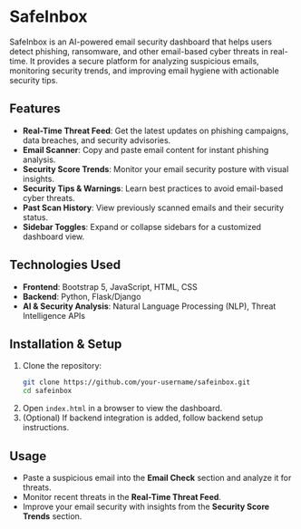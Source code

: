 # SafeInbox

SafeInbox is an AI-powered email security dashboard that helps users detect phishing, ransomware, and other email-based cyber threats in real-time. It provides a secure platform for analyzing suspicious emails, monitoring security trends, and improving email hygiene with actionable security tips.

## Features

-  **Real-Time Threat Feed**: Get the latest updates on phishing campaigns, data breaches, and security advisories.
-  **Email Scanner**: Copy and paste email content for instant phishing analysis.
-  **Security Score Trends**: Monitor your email security posture with visual insights.
-  **Security Tips & Warnings**: Learn best practices to avoid email-based cyber threats.
-  **Past Scan History**: View previously scanned emails and their security status.
-  **Sidebar Toggles**: Expand or collapse sidebars for a customized dashboard view.

## Technologies Used

- **Frontend**: Bootstrap 5, JavaScript, HTML, CSS
- **Backend**: Python, Flask/Django
- **AI & Security Analysis**: Natural Language Processing (NLP), Threat Intelligence APIs

## Installation & Setup

1. Clone the repository:
   ```bash
   git clone https://github.com/your-username/safeinbox.git
   cd safeinbox
   ```
2. Open `index.html` in a browser to view the dashboard.
3. (Optional) If backend integration is added, follow backend setup instructions.

## Usage

- Paste a suspicious email into the **Email Check** section and analyze it for threats.
- Monitor recent threats in the **Real-Time Threat Feed**.
- Improve your email security with insights from the **Security Score Trends** section.
